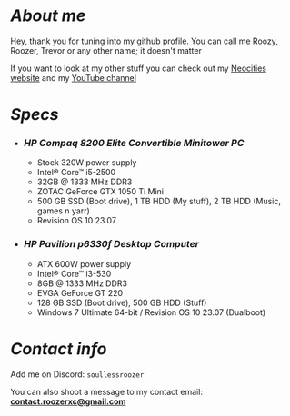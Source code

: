 # *About me*
Hey, thank you for tuning into my github profile. You can call me Roozy, Roozer, Trevor or any other name; it doesn't matter

If you want to look at my other stuff you can check out my [Neocities website](https://roozerxc.neocities.org) and my [YouTube channel](https://youtube.com/@roozerxc)

# *Specs*
- ### *HP Compaq 8200 Elite Convertible Minitower PC*
  - Stock 320W power supply
  - Intel® Core™ i5-2500
  - 32GB @ 1333 MHz DDR3
  - ZOTAC GeForce GTX 1050 Ti Mini
  - 500 GB SSD (Boot drive), 1 TB HDD (My stuff), 2 TB HDD (Music, games n yarr)
  - Revision OS 10 23.07
- ### *HP Pavilion p6330f Desktop Computer*
  - ATX 600W power supply
  - Intel® Core™ i3-530
  - 8GB @ 1333 MHz DDR3
  - EVGA GeForce GT 220
  - 128 GB SSD (Boot drive), 500 GB HDD (Stuff)
  - Windows 7 Ultimate 64-bit / Revision OS 10 23.07 (Dualboot)

# *Contact info*
Add me on Discord: `soullessroozer`

You can also shoot a message to my contact email: **contact.roozerxc@gmail.com**
